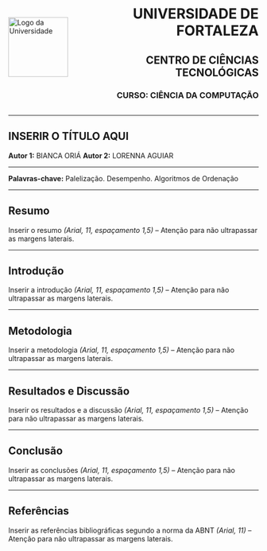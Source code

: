 <div style="display: flex; align-items: center; justify-content: space-between;">
  <img src="inserir-caminho-da-imagem-aqui.png" alt="Logo da Universidade" style="width: 120px; height: auto; margin-right: 20px;">
  <div style="text-align: right;">
    <h1>UNIVERSIDADE DE FORTALEZA</h1>
    <h2>CENTRO DE CIÊNCIAS TECNOLÓGICAS</h2>
    <h3>CURSO: CIÊNCIA DA COMPUTAÇÃO</h3>
  </div>
</div>

---

## INSERIR O TÍTULO AQUI

**Autor 1:** BIANCA ORIÁ 
**Autor 2:** LORENNA AGUIAR

---

**Palavras-chave:** Palelização. Desempenho. Algoritmos de Ordenação

---

## Resumo

Inserir o resumo *(Arial, 11, espaçamento 1,5)* – Atenção para não ultrapassar as margens laterais.

---

## Introdução

Inserir a introdução *(Arial, 11, espaçamento 1,5)* – Atenção para não ultrapassar as margens laterais.

---

## Metodologia

Inserir a metodologia *(Arial, 11, espaçamento 1,5)* – Atenção para não ultrapassar as margens laterais.

---

## Resultados e Discussão

Inserir os resultados e a discussão *(Arial, 11, espaçamento 1,5)* – Atenção para não ultrapassar as margens laterais.

---

## Conclusão

Inserir as conclusões *(Arial, 11, espaçamento 1,5)* – Atenção para não ultrapassar as margens laterais.

---

## Referências

Inserir as referências bibliográficas segundo a norma da ABNT *(Arial, 11)* – Atenção para não ultrapassar as margens laterais.
